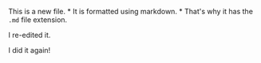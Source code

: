 This is a new file. * It is formatted using markdown. * That's why it has the `.md` file extension.

I re-edited it.

I did it again!
